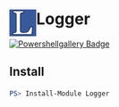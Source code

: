 ﻿# <img src="/Docs/Logo/icon.png" alt="Logo" width="48" align="left"/> Logger

[![Powershellgallery Badge][psgallery-badge]][psgallery-status]

## Install

```powershell
PS> Install-Module Logger
```

[psgallery-badge]: https://img.shields.io/badge/PowerShell_Gallery-1.0.5-green.svg
[psgallery-status]: https://www.powershellgallery.com/packages/ColoredText/1.0.5
